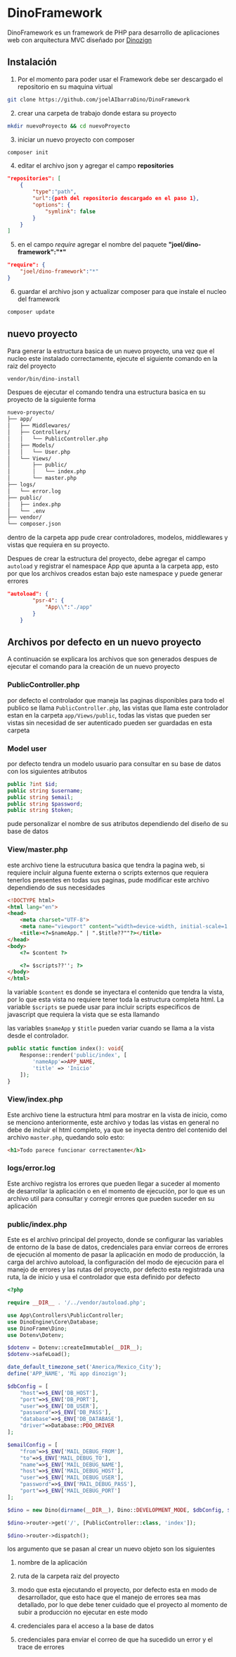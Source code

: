 # DinoFramework

DinoFramework es un framework de PHP para desarrollo de aplicaciones web con arquitectura MVC diseñado por [Dinozign](https://dinozign.com)

## Instalación

1. Por el momento para poder usar el Framework debe ser descargado el repositorio en su maquina virtual

```sh
git clone https://github.com/joelAIbarraDino/DinoFramework
```

2. crear una carpeta de trabajo donde estara su proyecto

```sh
mkdir nuevoProyecto && cd nuevoProyecto
```

3. iniciar un nuevo proyecto con composer 

```sh
composer init
```

4. editar el archivo json y agregar el campo **repositories**

```json
"repositories": [
    {
        "type":"path",
        "url":{path del repositorio descargado en el paso 1},
        "options": {
            "symlink": false
        }
    }
]
```

5. en el campo *require* agregar el nombre del paquete **"joel/dino-framework":"*"**

```json
"require": {
    "joel/dino-framework":"*"
}
```

6. guardar el archivo json y actualizar composer para que instale el nucleo del framework

```sh
composer update
```

## nuevo proyecto

Para generar la estructura basica de un nuevo proyecto, una vez que el nucleo este instalado correctamente, ejecute el siguiente comando en la raiz del proyecto

```sh
vendor/bin/dino-install
```

Despues de ejecutar el comando tendra una estructura basica en su proyecto de la siguiente forma

```md
nuevo-proyecto/
├── app/
│   ├── Middlewares/
│   ├── Controllers/
│   │   └── PublicController.php
│   ├── Models/
│   │   └── User.php
│   └── Views/
│       ├── public/
│       │   └── index.php
│       └── master.php
├── logs/
│   └── error.log
├── public/
│   ├── index.php
│   └── .env
├── vendor/
└── composer.json
```

dentro de la carpeta app pude crear controladores, modelos, middlewares y vistas que requiera en su proyecto.

Despues de crear la estructura del proyecto, debe agregar el campo `autoload` y registrar el namespace App que apunta a la carpeta app, esto por que los archivos creados estan bajo este namespace y puede generar errores

```json
"autoload": {
        "psr-4": {
            "App\\":"./app"
        }
    }
```

## Archivos por defecto en un nuevo proyecto

A continuación se explicara los archivos que son generados despues de ejecutar el comando para la creación de un nuevo proyecto

### PublicController.php

por defecto el controlador que maneja las paginas disponibles para todo el publico se llama `PublicController.php`, las vistas que llama este controlador estan en la carpeta `app/Views/public`, todas las vistas que pueden ser vistas sin necesidad de ser autenticado pueden ser guardadas en esta carpeta

### Model user

por defecto tendra un modelo usuario para consultar en su base de datos con los siguientes atributos 

```php
public ?int $id;
public string $username;
public string $email;
public string $password;
public string $token;
```

pude personalizar el nombre de sus atributos dependiendo del diseño de su base de datos

### View/master.php

este archivo tiene la estrucutura basica que tendra la pagina web, si requiere incluir alguna fuente externa o scripts externos que requiera tenerlos presentes en todas sus paginas, pude modificar este archivo dependiendo de sus necesidades

```html
<!DOCTYPE html>
<html lang="en">
<head>
    <meta charset="UTF-8">
    <meta name="viewport" content="width=device-width, initial-scale=1.0">
    <title><?=$nameApp." | ".$title??""?></title>
</head>
<body>
    <?= $content ?>

    <?= $scripts??''; ?>
</body>
</html>
```

la variable `$content` es donde se inyectara el contenido que tendra la vista, por lo que esta vista no requiere tener toda la estructura completa html. La variable `$scripts` se puede usar para incluir scripts especificos de javascript que requiera la vista que se esta llamando

las variables `$nameApp` y `$title` pueden variar cuando se llama a la vista desde el controlador.

```php
public static function index(): void{
    Response::render('public/index', [
        'nameApp'=>APP_NAME, 
        'title' => 'Inicio'
    ]);
}
```

### View/index.php

Este archivo tiene la estructura html para mostrar en la vista de inicio, como se menciono anteriormente, este archivo y todas las vistas en general no debe de incluir el html completo, ya que se inyecta dentro del contenido del archivo `master.php`, quedando solo esto:

```html
<h1>Todo parece funcionar correctamente</h1>
```


### logs/error.log

Este archivo registra los errores que pueden llegar a suceder al momento de desarrollar la aplicación o en el momento de ejecución, por lo que es un archivo util para consultar y corregir errores que pueden suceder en su aplicación

### public/index.php

Este es el archivo principal del proyecto, donde se configurar las variables de entorno de la base de datos, credenciales para enviar correos de errores de ejecución al momento de pasar la aplicación en modo de producción, la carga del archivo autoload, la configuración del modo de ejecución para el manejo de errores y las rutas del proyecto, por defecto esta registrada una ruta, la de inicio y usa el controlador que esta definido por defecto

```php
<?php

require __DIR__ . '/../vendor/autoload.php';

use App\Controllers\PublicController;
use DinoEngine\Core\Database;
use DinoFrame\Dino;
use Dotenv\Dotenv;

$dotenv = Dotenv::createImmutable(__DIR__);
$dotenv->safeLoad();

date_default_timezone_set('America/Mexico_City');
define('APP_NAME', 'Mi app dinozign');

$dbConfig = [
    "host"=>$_ENV['DB_HOST'],
    "port"=>$_ENV['DB_PORT'],
    "user"=>$_ENV['DB_USER'],
    "password"=>$_ENV['DB_PASS'],
    "database"=>$_ENV['DB_DATABASE'],
    "driver"=>Database::PDO_DRIVER
];

$emailConfig = [
    "from"=>$_ENV['MAIL_DEBUG_FROM'],
    "to"=>$_ENV['MAIL_DEBUG_TO'],
    "name"=>$_ENV['MAIL_DEBUG_NAME'],
    "host"=>$_ENV['MAIL_DEBUG_HOST'],
    "user"=>$_ENV['MAIL_DEBUG_USER'],
    "password"=>$_ENV['MAIL_DEBUG_PASS'],
    "port"=>$_ENV['MAIL_DEBUG_PORT']
];

$dino = new Dino(dirname(__DIR__), Dino::DEVELOPMENT_MODE, $dbConfig, $emailConfig);

$dino->router->get('/', [PublicController::class, 'index']);

$dino->router->dispatch();
```

los argumento que se pasan al crear un nuevo objeto son los siguientes

1. nombre de la aplicación

2. ruta de la carpeta raiz del proyecto

3. modo que esta ejecutando el proyecto, por defecto esta en modo de desarrollador, que esto hace que el manejo de errores sea mas detallado, por lo que debe tener cuidado que el proyecto al momento de subir a producción no ejecutar en este modo

4. credenciales para el acceso a la base de datos

5. credenciales para enviar el correo de que ha sucedido un error y el trace de errores


